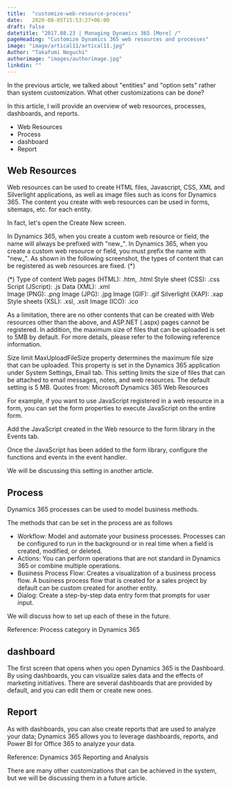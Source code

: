 ```yaml
---
title:  "customize-web-resource-process"
date:   2020-08-05T15:53:27+06:00
draft: false
datetitle: "2017.08.23 | Managing Dynamics 365 [More] /"
pageHeading: "Customize Dynamics 365 web resources and processes"
image: "image/artical11/artical11.jpg"
Author: "Takafumi Noguchi"
authorimage: "images/authorimage.jpg"
linkdin: ""
---
```

<!-- Intro  -->
In the previous article, we talked about "entities" and "option sets" rather than system customization. What other customizations can be done?

In this article, I will provide an overview of web resources, processes, dashboards, and reports.

 

<!-- Table Of content -->
* Web Resources
* Process
* dashboard
* Report

## Web Resources
Web resources can be used to create HTML files, Javascript, CSS, XML and Silverlight applications, as well as image files such as icons for Dynamics 365. The content you create with web resources can be used in forms, sitemaps, etc. for each entity.
<!-- Image= resources1.png -->

In fact, let's open the Create New screen.
<!-- Image= resources2.png -->

In Dynamics 365, when you create a custom web resource or field, the name will always be prefixed with "new_". In Dynamics 365, when you create a custom web resource or field, you must prefix the name with "new_". As shown in the following screenshot, the types of content that can be registered as web resources are fixed. (*)
<!-- Image= resources3.png -->

(*) Type of content
 Web pages (HTML): .htm, .html
 Style sheet (CSS): .css
 Script (JScript): .js
 Data (XML): .xml  
 Image (PNG): .png
 Image (JPG): .jpg
 Image (GIF): .gif
 Silverlight (XAP): .xap
 Style sheets (XSL): .xsl, .xslt
 Image (ICO): .ico

As a limitation, there are no other contents that can be created with Web resources other than the above, and ASP.NET (.aspx) pages cannot be registered. In addition, the maximum size of files that can be uploaded is set to 5MB by default. For more details, please refer to the following reference information.

<!-- Quate Box -->
Size limit
MaxUploadFileSize property determines the maximum file size that can be uploaded. This property is set in the Dynamics 365 application under System Settings, Email tab. This setting limits the size of files that can be attached to email messages, notes, and web resources. The default setting is 5 MB.
Quotes from: Microsoft Dynamics 365 Web Resources

For example, if you want to use JavaScript registered in a web resource in a form, you can set the form properties to execute JavaScript on the entire form.
<!-- Image= resources4.png -->

Add the JavaScript created in the Web resource to the form library in the Events tab.
<!-- Image= resources5.png -->

Once the JavaScript has been added to the form library, configure the functions and events in the event handler.
<!-- Image= resources6.png -->

We will be discussing this setting in another article.

## Process
Dynamics 365 processes can be used to model business methods.
<!-- Image= resources7.png -->

The methods that can be set in the process are as follows

* Workflow: Model and automate your business processes. Processes can be configured to run in the background or in real time when a field is created, modified, or deleted.
* Actions: You can perform operations that are not standard in Dynamics 365 or combine multiple operations.
* Business Process Flow: Creates a visualization of a business process flow. A business process flow that is created for a sales project by default can be custom created for another entity.
* Dialog: Create a step-by-step data entry form that prompts for user input.

We will discuss how to set up each of these in the future.

Reference: Process category in Dynamics 365

## dashboard
The first screen that opens when you open Dynamics 365 is the Dashboard. By using dashboards, you can visualize sales data and the effects of marketing initiatives. There are several dashboards that are provided by default, and you can edit them or create new ones.
<!-- Image= resources8.png -->

## Report
As with dashboards, you can also create reports that are used to analyze your data; Dynamics 365 allows you to leverage dashboards, reports, and Power BI for Office 365 to analyze your data.
<!-- Image= resources9.png -->

Reference: Dynamics 365 Reporting and Analysis


There are many other customizations that can be achieved in the system, but we will be discussing them in a future article.